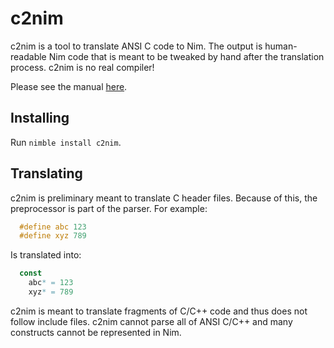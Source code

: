 c2nim
=====

c2nim is a tool to translate ANSI C code to Nim. The output is human-readable
Nim code that is meant to be tweaked by hand after the translation process.
c2nim is no real compiler!

Please see the manual [here](doc/c2nim.rst).

Installing
----------

Run `nimble install c2nim`.

Translating
-----------

c2nim is preliminary meant to translate C header files. Because of this, the
preprocessor is part of the parser. For example:

```C
  #define abc 123
  #define xyz 789
```

Is translated into:

```Nim
  const
    abc* = 123
    xyz* = 789
```

c2nim is meant to translate fragments of C/C++ code and thus does not follow
include files. c2nim cannot parse all of ANSI C/C++ and many constructs cannot
be represented in Nim.
